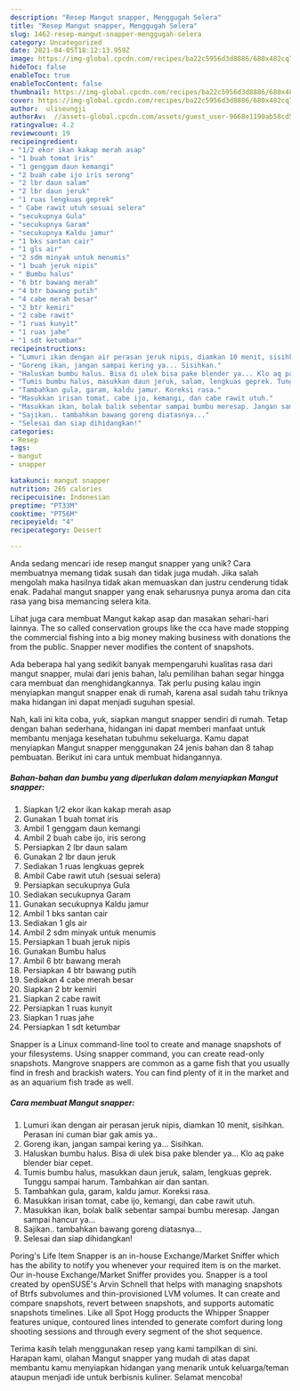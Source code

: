 ```yaml
---
description: "Resep Mangut snapper, Menggugah Selera"
title: "Resep Mangut snapper, Menggugah Selera"
slug: 1462-resep-mangut-snapper-menggugah-selera
category: Uncategorized
date: 2021-04-05T18:12:13.959Z
image: https://img-global.cpcdn.com/recipes/ba22c5956d3d8886/680x482cq70/mangut-snapper-foto-resep-utama.jpg
hideToc: false
enableToc: true
enableTocContent: false
thumbnail: https://img-global.cpcdn.com/recipes/ba22c5956d3d8886/680x482cq70/mangut-snapper-foto-resep-utama.jpg
cover: https://img-global.cpcdn.com/recipes/ba22c5956d3d8886/680x482cq70/mangut-snapper-foto-resep-utama.jpg
author:  uliseungji
authorAv:  //assets-global.cpcdn.com/assets/guest_user-9668e1190ab58cd58d666d5934e79c79da2e02f4421a6ed9abc4b163da97d6e7.png
ratingvalue: 4.2
reviewcount: 19
recipeingredient:
- "1/2 ekor ikan kakap merah asap"
- "1 buah tomat iris"
- "1 genggam daun kemangi"
- "2 buah cabe ijo iris serong"
- "2 lbr daun salam"
- "2 lbr daun jeruk"
- "1 ruas lengkuas geprek"
- " Cabe rawit utuh sesuai selera"
- "secukupnya Gula"
- "secukupnya Garam"
- "secukupnya Kaldu jamur"
- "1 bks santan cair"
- "1 gls air"
- "2 sdm minyak untuk menumis"
- "1 buah jeruk nipis"
- " Bumbu halus"
- "6 btr bawang merah"
- "4 btr bawang putih"
- "4 cabe merah besar"
- "2 btr kemiri"
- "2 cabe rawit"
- "1 ruas kunyit"
- "1 ruas jahe"
- "1 sdt ketumbar"
recipeinstructions:
- "Lumuri ikan dengan air perasan jeruk nipis, diamkan 10 menit, sisihkan. Perasan ini cuman biar gak amis ya.."
- "Goreng ikan, jangan sampai kering ya... Sisihkan."
- "Haluskan bumbu halus. Bisa di ulek bisa pake blender ya... Klo aq pake blender biar cepet."
- "Tumis bumbu halus, masukkan daun jeruk, salam, lengkuas geprek. Tunggu sampai harum. Tambahkan air dan santan."
- "Tambahkan gula, garam, kaldu jamur. Koreksi rasa."
- "Masukkan irisan tomat, cabe ijo, kemangi, dan cabe rawit utuh."
- "Masukkan ikan, bolak balik sebentar sampai bumbu meresap. Jangan sampai hancur ya..."
- "Sajikan.. tambahkan bawang goreng diatasnya..."
- "Selesai dan siap dihidangkan!"
categories:
- Resep
tags:
- mangut
- snapper

katakunci: mangut snapper 
nutrition: 265 calories
recipecuisine: Indonesian
preptime: "PT33M"
cooktime: "PT56M"
recipeyield: "4"
recipecategory: Dessert

---
```



Anda sedang mencari ide resep mangut snapper yang unik? Cara membuatnya memang tidak susah dan tidak juga mudah. Jika salah mengolah maka hasilnya tidak akan memuaskan dan justru cenderung tidak enak. Padahal mangut snapper yang enak seharusnya punya aroma dan cita rasa yang bisa memancing selera kita.


Lihat juga cara membuat Mangut kakap asap dan masakan sehari-hari lainnya. The so called conservation groups like the cca have made stopping the commercial fishing into a big money making business with donations the from the public. Snapper never modifies the content of snapshots.

Ada beberapa hal yang sedikit banyak mempengaruhi kualitas rasa dari mangut snapper, mulai dari jenis bahan, lalu pemilihan bahan segar hingga cara membuat dan menghidangkannya. Tak perlu pusing kalau ingin menyiapkan mangut snapper enak di rumah, karena asal sudah tahu triknya maka hidangan ini dapat menjadi suguhan spesial.


Nah, kali ini kita coba, yuk, siapkan mangut snapper sendiri di rumah. Tetap dengan bahan sederhana, hidangan ini dapat memberi manfaat untuk membantu menjaga kesehatan tubuhmu sekeluarga. Kamu dapat menyiapkan Mangut snapper menggunakan 24 jenis bahan dan 8 tahap pembuatan. Berikut ini cara untuk membuat hidangannya.

<!--inarticleads1-->

##### Bahan-bahan dan bumbu yang diperlukan dalam menyiapkan Mangut snapper:

1. Siapkan 1/2 ekor ikan kakap merah asap
1. Gunakan 1 buah tomat iris
1. Ambil 1 genggam daun kemangi
1. Ambil 2 buah cabe ijo, iris serong
1. Persiapkan 2 lbr daun salam
1. Gunakan 2 lbr daun jeruk
1. Sediakan 1 ruas lengkuas geprek
1. Ambil  Cabe rawit utuh (sesuai selera)
1. Persiapkan secukupnya Gula
1. Sediakan secukupnya Garam
1. Gunakan secukupnya Kaldu jamur
1. Ambil 1 bks santan cair
1. Sediakan 1 gls air
1. Ambil 2 sdm minyak untuk menumis
1. Persiapkan 1 buah jeruk nipis
1. Gunakan  Bumbu halus
1. Ambil 6 btr bawang merah
1. Persiapkan 4 btr bawang putih
1. Sediakan 4 cabe merah besar
1. Siapkan 2 btr kemiri
1. Siapkan 2 cabe rawit
1. Persiapkan 1 ruas kunyit
1. Siapkan 1 ruas jahe
1. Persiapkan 1 sdt ketumbar


Snapper is a Linux command-line tool to create and manage snapshots of your filesystems. Using snapper command, you can create read-only snapshots. Mangrove snappers are common as a game fish that you usually find in fresh and brackish waters. You can find plenty of it in the market and as an aquarium fish trade as well. 

<!--inarticleads2-->

##### Cara membuat Mangut snapper:

1. Lumuri ikan dengan air perasan jeruk nipis, diamkan 10 menit, sisihkan. Perasan ini cuman biar gak amis ya..
1. Goreng ikan, jangan sampai kering ya... Sisihkan.
1. Haluskan bumbu halus. Bisa di ulek bisa pake blender ya... Klo aq pake blender biar cepet.
1. Tumis bumbu halus, masukkan daun jeruk, salam, lengkuas geprek. Tunggu sampai harum. Tambahkan air dan santan.
1. Tambahkan gula, garam, kaldu jamur. Koreksi rasa.
1. Masukkan irisan tomat, cabe ijo, kemangi, dan cabe rawit utuh.
1. Masukkan ikan, bolak balik sebentar sampai bumbu meresap. Jangan sampai hancur ya...
1. Sajikan.. tambahkan bawang goreng diatasnya...
1. Selesai dan siap dihidangkan!

Poring&#39;s Life Item Snapper is an in-house Exchange/Market Sniffer which has the ability to notify you whenever your required item is on the market. Our in-house Exchange/Market Sniffer provides you. Snapper is a tool created by openSUSE&#39;s Arvin Schnell that helps with managing snapshots of Btrfs subvolumes and thin-provisioned LVM volumes. It can create and compare snapshots, revert between snapshots, and supports automatic snapshots timelines. Like all Spot Hogg products the Whipper Snapper features unique, contoured lines intended to generate comfort during long shooting sessions and through every segment of the shot sequence. 

Terima kasih telah menggunakan resep yang kami tampilkan di sini. Harapan kami, olahan Mangut snapper yang mudah di atas dapat membantu kamu menyiapkan hidangan yang menarik untuk keluarga/teman ataupun menjadi ide untuk berbisnis kuliner. Selamat mencoba!
